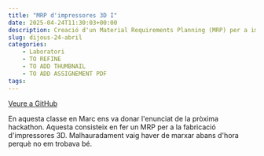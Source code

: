 ```yaml
---
title: "MRP d'impressores 3D I"
date: 2025-04-24T11:30:03+00:00
description: Creació d'un Material Requirements Planning (MRP) per a impressores 3D
slug: dijous-24-abril
categories:
    - Laboratori
    - TO REFINE
    - TO ADD THUMBNAIL
    - TO ADD ASSIGNEMENT PDF
tags:
---
```


[Veure a GitHub](https://github.com/DGSI-UPC/3d-printer-mrp)

En aquesta classe en Marc ens va donar l'enunciat de la pròxima hackathon. Aquesta consisteix en fer un MRP per a la fabricació d'impressores 3D. Malhauradament vaig haver de marxar abans d'hora perquè no em trobava bé. 